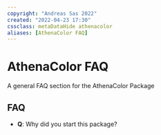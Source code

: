 ```yaml
---
copyright: "Andreas Sas 2022"
created: "2022-04-23 17:30"
cssclass: metaDataHide athenacolor
aliases: [AthenaColor FAQ]
---
```

# AthenaColor FAQ
A general FAQ section for the AthenaColor Package

## FAQ
- **Q**: Why did you start this package?
>